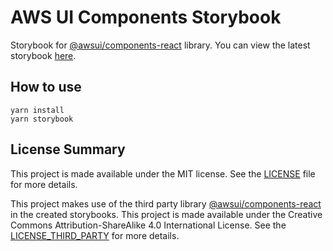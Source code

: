 # AWS UI Components Storybook

Storybook for [@awsui/components-react](https://www.npmjs.com/package/@awsui/components-react) library. You can view the latest storybook [here](https://michaeldowseza.github.io/awsui-components-storybook).

## How to use

```
yarn install
yarn storybook
```

## License Summary

This project is made available under the MIT license. See the [LICENSE](./LICENSE) file for more details.

This project makes use of the third party library [@awsui/components-react](https://www.npmjs.com/package/@awsui/components-react) in the created storybooks. This project is made available under the Creative Commons Attribution-ShareAlike 4.0 International License. See the [LICENSE_THIRD_PARTY](./LICENSE_THIRD_PARTY) for more details.

